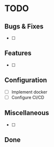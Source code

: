 # TODO

## Bugs & Fixes

- [ ] 

## Features

- [ ] 

## Configuration

- [ ] Implement docker
- [ ] Configure CI/CD

## Miscellaneous

- [ ] 

## Done
